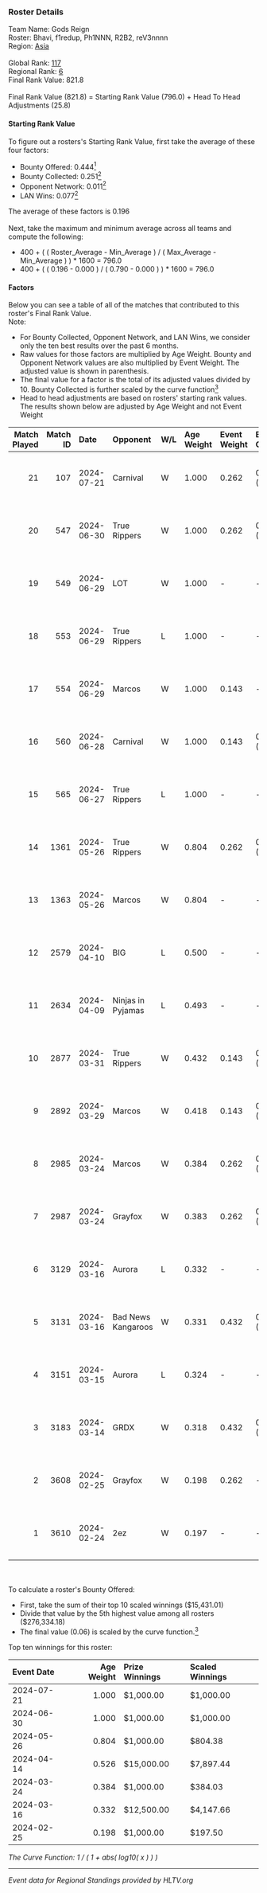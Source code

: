 ### Roster Details<br />
Team Name: Gods Reign<br />
Roster: Bhavi, f1redup, Ph1NNN, R2B2, reV3nnnn<br />
Region: [Asia]( ../standings_asia.md)<br />
<br />
Global Rank: [117](../standings_global.md)<br />
Regional Rank: [6]( ../standings_asia.md)<br />
Final Rank Value:  821.8<br />
<br />
Final Rank Value (821.8) = Starting Rank Value (796.0) + Head To Head Adjustments (25.8)<br />

#### Starting Rank Value<br />
To figure out a rosters's Starting Rank Value, first take the average of these four factors:<br />
- Bounty Offered: 0.444[<sup>1</sup>](#table2)
- Bounty Collected: 0.251[<sup>2</sup>](#table1)
- Opponent Network: 0.011[<sup>2</sup>](#table1)
- LAN Wins: 0.077[<sup>2</sup>](#table1)

The average of these factors is 0.196<br />
<br />
Next, take the maximum and minimum average across all teams and compute the following:<br />
- 400 + ( ( Roster_Average - Min_Average ) / ( Max_Average - Min_Average ) ) * 1600 = 796.0
- 400 + ( ( 0.196 - 0.000 ) / ( 0.790 - 0.000 ) ) * 1600 = 796.0


#### Factors<br />
Below you can see a table of all of the matches that contributed to this roster's Final Rank Value.<br />
Note:<br />

- For Bounty Collected, Opponent Network, and LAN Wins, we consider only the ten best results over the past 6 months.
- Raw values for those factors are multiplied by Age Weight. Bounty and Opponent Network values are also multiplied by Event Weight. The adjusted value is shown in parenthesis.
- The final value for a factor is the total of its adjusted values divided by 10. Bounty Collected is further scaled by the curve function[<sup>3</sup>](#curveFunction)
- Head to head adjustments are based on rosters' starting rank values. The results shown below are adjusted by Age Weight and not Event Weight
<span id="table1"></span><br />


| Match Played | Match ID | Date       | Opponent           | W/L | Age Weight | Event Weight | Bounty Collected | Opponent Network | LAN Wins  | H2H Adj. | Roster                                 |
| -: | -: | :- | :- | :- | :- | :- | :- | :- | :- | -: | :- |
|           21 |      107 | 2024-07-21 | Carnival           | W   | 1.000      | 0.262        | 0.003 (0.001)    | 0.000 (0.000)    | 0 (0.000) |     4.62 | Bhavi, f1redup, Ph1NNN, R2B2, reV3nnnn |
|           20 |      547 | 2024-06-30 | True Rippers       | W   | 1.000      | 0.262        | 0.010 (0.003)    | 0.152 (0.040)    | 0 (0.000) |    13.45 | 1nhuman, Bhavi, Ph1NNN, R2B2, reV3nnnn |
|           19 |      549 | 2024-06-29 | LOT                | W   | 1.000      | -            | -                | -                | 0 (0.000) |     2.97 | Bhavi, f1redup, Ph1NNN, R2B2, reV3nnnn |
|           18 |      553 | 2024-06-29 | True Rippers       | L   | 1.000      | -            | -                | -                | -         |   -18.39 | Bhavi, f1redup, Ph1NNN, R2B2, reV3nnnn |
|           17 |      554 | 2024-06-29 | Marcos             | W   | 1.000      | 0.143        | -                | 0.041 (0.006)    | 0 (0.000) |     4.60 | Bhavi, f1redup, Ph1NNN, R2B2, reV3nnnn |
|           16 |      560 | 2024-06-28 | Carnival           | W   | 1.000      | 0.143        | 0.003 (0.000)    | -                | 0 (0.000) |     4.89 | Bhavi, f1redup, Ph1NNN, R2B2, reV3nnnn |
|           15 |      565 | 2024-06-27 | True Rippers       | L   | 1.000      | -            | -                | -                | -         |   -19.89 | Bhavi, f1redup, Ph1NNN, R2B2, reV3nnnn |
|           14 |     1361 | 2024-05-26 | True Rippers       | W   | 0.804      | 0.262        | 0.010 (0.002)    | 0.152 (0.032)    | 0 (0.000) |     9.05 | 1nhuman, Bhavi, Ph1NNN, R2B2, reV3nnnn |
|           13 |     1363 | 2024-05-26 | Marcos             | W   | 0.804      | -            | -                | -                | 0 (0.000) |     2.20 | Bhavi, f1redup, Ph1NNN, R2B2, reV3nnnn |
|           12 |     2579 | 2024-04-10 | BIG                | L   | 0.500      | -            | -                | -                | -         |    -1.08 | Bhavi, f1redup, Ph1NNN, R2B2, yoom     |
|           11 |     2634 | 2024-04-09 | Ninjas in Pyjamas  | L   | 0.493      | -            | -                | -                | -         |    -0.12 | Bhavi, f1redup, Ph1NNN, R2B2, yoom     |
|           10 |     2877 | 2024-03-31 | True Rippers       | W   | 0.432      | 0.143        | 0.010 (0.001)    | 0.152 (0.009)    | 0 (0.000) |     4.93 | Bhavi, f1redup, Ph1NNN, R2B2, reV3nnnn |
|            9 |     2892 | 2024-03-29 | Marcos             | W   | 0.418      | 0.143        | 0.001 (0.000)    | 0.016 (0.001)    | -         |     3.46 | Bhavi, f1redup, Ph1NNN, R2B2, reV3nnnn |
|            8 |     2985 | 2024-03-24 | Marcos             | W   | 0.384      | 0.262        | 0.001 (0.000)    | 0.016 (0.002)    | -         |     3.26 | Bhavi, f1redup, Ph1NNN, R2B2, reV3nnnn |
|            7 |     2987 | 2024-03-24 | Grayfox            | W   | 0.383      | 0.262        | 0.000 (0.000)    | 0.008 (0.001)    | -         |     2.92 | Bhavi, f1redup, Ph1NNN, R2B2, reV3nnnn |
|            6 |     3129 | 2024-03-16 | Aurora             | L   | 0.332      | -            | -                | -                | -         |    -0.13 | Bhavi, f1redup, Ph1NNN, R2B2, reV3nnnn |
|            5 |     3131 | 2024-03-16 | Bad News Kangaroos | W   | 0.331      | 0.432        | 0.023 (0.003)    | 0.134 (0.019)    | 1 (0.331) |     5.10 | Bhavi, f1redup, Ph1NNN, R2B2, reV3nnnn |
|            4 |     3151 | 2024-03-15 | Aurora             | L   | 0.324      | -            | -                | -                | -         |    -0.12 | Bhavi, f1redup, Ph1NNN, R2B2, reV3nnnn |
|            3 |     3183 | 2024-03-14 | GRDX               | W   | 0.318      | 0.432        | 0.003 (0.000)    | -                | 1 (0.318) |     1.94 | Bhavi, f1redup, Ph1NNN, R2B2, reV3nnnn |
|            2 |     3608 | 2024-02-25 | Grayfox            | W   | 0.198      | 0.262        | -                | 0.008 (0.000)    | -         |     1.57 | Bhavi, f1redup, Ph1NNN, R2B2, reV3nnnn |
|            1 |     3610 | 2024-02-24 | 2ez                | W   | 0.197      | -            | -                | -                | -         |     0.61 | Bhavi, f1redup, Ph1NNN, R2B2, reV3nnnn |

<br />
<span id="table2"></span><br />
To calculate a roster's Bounty Offered:<br />

- First, take the sum of their top 10 scaled winnings ($15,431.01)
- Divide that value by the 5th highest value among all rosters ($276,334.18)
- The final value (0.06) is scaled by the curve function.[<sup>3</sup>](#curveFunction)

Top ten winnings for this roster:<br />

| Event Date | Age Weight | Prize Winnings | Scaled Winnings |
| :- | -: | :- | :- |
| 2024-07-21 |      1.000 | $1,000.00      | $1,000.00       |
| 2024-06-30 |      1.000 | $1,000.00      | $1,000.00       |
| 2024-05-26 |      0.804 | $1,000.00      | $804.38         |
| 2024-04-14 |      0.526 | $15,000.00     | $7,897.44       |
| 2024-03-24 |      0.384 | $1,000.00      | $384.03         |
| 2024-03-16 |      0.332 | $12,500.00     | $4,147.66       |
| 2024-02-25 |      0.198 | $1,000.00      | $197.50         |


<span id="curveFunction"></span>_The Curve Function: 1 / ( 1 + abs( log10( x ) ) )_<br />

---
_Event data for Regional Standings provided by HLTV.org_<br />
